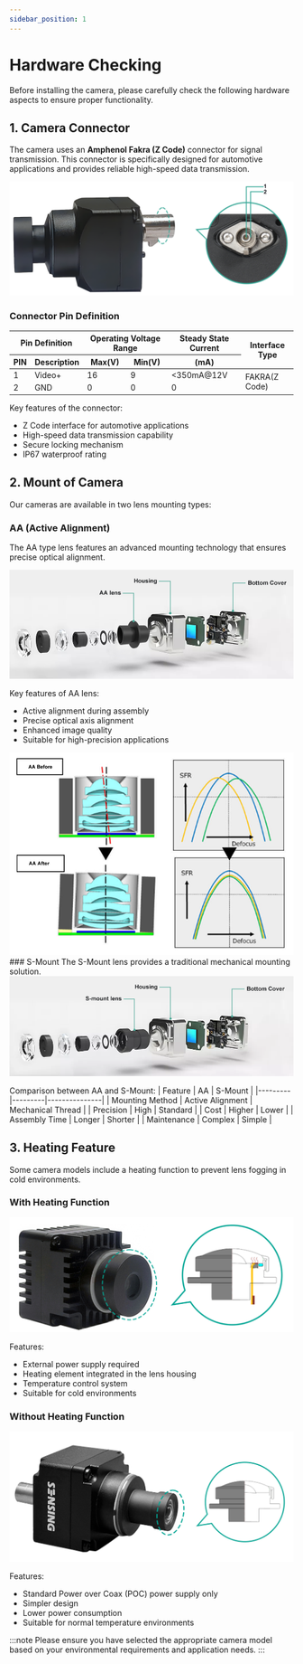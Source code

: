 ```yaml
---
sidebar_position: 1
---
```


# Hardware Checking

Before installing the camera, please carefully check the following hardware aspects to ensure proper functionality.

## 1. Camera Connector

The camera uses an **Amphenol Fakra (Z Code)** connector for signal transmission. This connector is specifically designed for automotive applications and provides reliable high-speed data transmission.

<!-- <div style={{textAlign: 'center', margin: '20px 0'}}>
  <img src="/img/camera-connector.png" alt="Camera Connector" style={{maxWidth: '80%', height: 'auto'}} />
  <p style={{color: '#666', fontSize: '0.9em'}}>Amphenol Fakra (Z Code) Connector</p>
</div> -->
<div style={{textAlign: 'center'}}>
    <img src="https://raw.githubusercontent.com/1214658495/myWikiFiles/main/Camera/Camera_connector.png" alt="Camera_connector" style={{maxWidth: '45%', height:'auto'}} />
</div>

### Connector Pin Definition

<div style={{display: 'flex', justifyContent: 'center'}}>
<table>
  <thead>
    <tr>
      <th colSpan="2">Pin Definition</th>
      <th colSpan="2">Operating Voltage Range</th>
      <th>Steady State Current</th>
      <th rowSpan="2">Interface Type</th>
    </tr>
    <tr>
      <th>PIN</th>
      <th>Description</th>
      <th>Max(V)</th>
      <th>Min(V)</th>
      <th>(mA)</th>
    </tr>
  </thead>
  <tbody>
    <tr>
      <td>1</td>
      <td>Video+</td>
      <td>16</td>
      <td>9</td>
      <td>&lt;350mA@12V</td>
      <td rowSpan="2">FAKRA(Z Code)</td>
    </tr>
    <tr>
      <td>2</td>
      <td>GND</td>
      <td>0</td>
      <td>0</td>
      <td>0</td>
    </tr>
  </tbody>
</table>
</div>

Key features of the connector:
- Z Code interface for automotive applications
- High-speed data transmission capability
- Secure locking mechanism
- IP67 waterproof rating

## 2. Mount of Camera

Our cameras are available in two lens mounting types:

### AA (Active Alignment) 
The AA type lens features an advanced mounting technology that ensures precise optical alignment.

<!-- <div style={{textAlign: 'center', margin: '20px 0'}}>
  <img src="/img/aa-lens.png" alt="AA Lens Structure" style={{maxWidth: '80%', height: 'auto'}} />
  <p style={{color: '#666', fontSize: '0.9em'}}>AA Lens Structure and Mounting Process</p>
</div> -->
<div style={{textAlign: 'center'}}>
    <img src="https://raw.githubusercontent.com/1214658495/myWikiFiles/main/Camera/Camera_AA_Structure_intro.png" alt="AA_Mount" style={{maxWidth: '100%', height:'auto'}} />
</div>

Key features of AA lens:
- Active alignment during assembly
- Precise optical axis alignment
- Enhanced image quality
- Suitable for high-precision applications

<div style={{textAlign: 'center'}}>
    <img src="https://raw.githubusercontent.com/1214658495/myWikiFiles/main/Camera/Camera_AA_lens.png" alt="AA_Mount" style={{maxWidth: '60%', height:'auto'}} />
</div>
### S-Mount
The S-Mount lens provides a traditional mechanical mounting solution.

<!-- <div style={{textAlign: 'center', margin: '20px 0'}}>
  <img src="/img/S-Mount.png" alt="Threaded Lens" style={{maxWidth: '80%', height: 'auto'}} />
  <p style={{color: '#666', fontSize: '0.9em'}}>Threaded Lens Mount</p>
</div> -->

<div style={{textAlign: 'center'}}>
    <img src="https://raw.githubusercontent.com/1214658495/myWikiFiles/main/Camera/Camera_S_mount_Structure_intro.png" alt="AA_Mount" style={{maxWidth: '100%', height:'auto'}} />
</div>

Comparison between AA and S-Mount:
| Feature | AA | S-Mount |
|---------|---------|---------------|
| Mounting Method | Active Alignment | Mechanical Thread |
| Precision | High | Standard |
| Cost | Higher | Lower |
| Assembly Time | Longer | Shorter |
| Maintenance | Complex | Simple |

## 3. Heating Feature

Some camera models include a heating function to prevent lens fogging in cold environments.

### With Heating Function
<!-- <div style={{textAlign: 'center', margin: '20px 0'}}>
  <img src="/img/camera-with-heating.png" alt="Camera with Heating" style={{maxWidth: '80%', height: 'auto'}} />
  <p style={{color: '#666', fontSize: '0.9em'}}>Camera with Heating Function</p>
</div> -->


<div style={{textAlign: 'center'}}>
    <img src="https://raw.githubusercontent.com/1214658495/myWikiFiles/main/Camera/Camera_Heating_intro.png" alt="Camera_Heating_intro" style={{maxWidth: '50%', height:'auto'}} />
</div>

Features:
- External power supply required
- Heating element integrated in the lens housing
- Temperature control system
- Suitable for cold environments

### Without Heating Function
<!-- <div style={{textAlign: 'center', margin: '20px 0'}}>
  <img src="/img/camera-without-heating.png" alt="Camera without Heating" style={{maxWidth: '80%', height: 'auto'}} />
  <p style={{color: '#666', fontSize: '0.9em'}}>Standard Camera without Heating</p>
</div> -->

<div style={{textAlign: 'center'}}>
    <img src="https://raw.githubusercontent.com/1214658495/myWikiFiles/main/Camera/Camera_Without_Heating_intro.png" alt="Camera_Without_Heating_intro" style={{maxWidth: '50%', height:'auto'}} />
</div>

Features:
- Standard Power over Coax (POC) power supply only
- Simpler design
- Lower power consumption
- Suitable for normal temperature environments

:::note
Please ensure you have selected the appropriate camera model based on your environmental requirements and application needs.
:::

